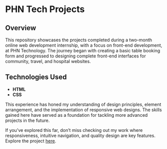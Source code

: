 # PHN Tech Projects

## Overview  
This repository showcases the projects completed during a two-month online web development internship, with a focus on front-end development, at PHN Technology. The journey began with creating a basic table booking form and progressed to designing complete front-end interfaces for community, travel, and hospital websites.

## Technologies Used  
- **HTML**  
- **CSS**  

This experience has honed my understanding of design principles, element arrangement, and the implementation of responsive web designs. The skills gained here have served as a foundation for tackling more advanced projects in the future.  

If you’ve explored this far, don’t miss checking out my work where responsiveness, intuitive navigation, and quality design are key features. Explore the project [here](https://github.com/namank6299/PennyJuice/).
